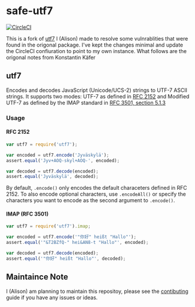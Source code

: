 # safe-utf7

[![CircleCI](https://dl.circleci.com/status-badge/img/circleci/GZzGYZt7pLMQZxxgpDPkWT/KWrgfyAaoiJc6dJtRJ9DUe/tree/main.svg?style=svg&circle-token=fa60d6a91ce305636eb12699959802c014807772)](https://dl.circleci.com/status-badge/redirect/circleci/GZzGYZt7pLMQZxxgpDPkWT/KWrgfyAaoiJc6dJtRJ9DUe/tree/main)

This is a fork of [utf7](https://www.npmjs.com/package/utf7) I (Alison) made to resolve some vulnrablities that were found in the origonal package. I've kept the changes minimal and update the CircleCI confiuration to point to my own instance. What follows are the origonal notes from Konstantin Käfer

## utf7

Encodes and decodes JavaScript (Unicode/UCS-2) strings to UTF-7 ASCII strings. It supports two modes: UTF-7 as defined in [RFC 2152](http://tools.ietf.org/html/rfc2152) and Modified UTF-7 as defined by the IMAP standard in [RFC 3501, section 5.1.3](http://tools.ietf.org/html/rfc3501#section-5.1.3)

### Usage

#### RFC 2152

```javascript
var utf7 = require('utf7');

var encoded = utf7.encode('Jyväskylä');
assert.equal('Jyv+AOQ-skyl+AOQ-', encoded);

var decoded = utf7.decode(encoded);
assert.equal('Jyväskylä', decoded);
```

By default, `.encode()` only encodes the default characeters defined in RFC 2152. To also encode optional characters, use `.encodeAll()` or specify the characters you want to encode as the second argument to `.encode()`.

#### IMAP (RFC 3501)

```javascript
var utf7 = require('utf7').imap;

var encoded = utf7.encode('"你好" heißt "Hallo"');
assert.equal('"&T2BZfQ-" hei&AN8-t "Hallo"', encoded);

var decoded = utf7.decode(encoded);
assert.equal('"你好" heißt "Hallo"', decoded);
```

## Maintaince Note

I (Alison) am planning to maintain this repositoy, please see the [contibuting](CONTRIBUTING.md) guide if you have any issues or ideas.
